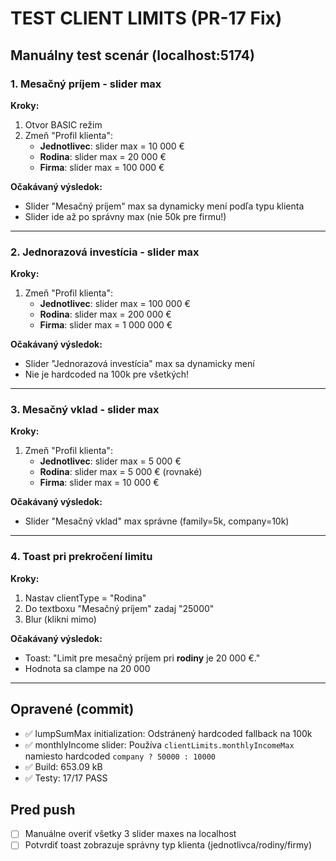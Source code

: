 # TEST CLIENT LIMITS (PR-17 Fix)

## Manuálny test scenár (localhost:5174)

### 1. Mesačný príjem - slider max

**Kroky:**

1. Otvor BASIC režim
2. Zmeň "Profil klienta":
   - **Jednotlivec**: slider max = 10 000 €
   - **Rodina**: slider max = 20 000 €
   - **Firma**: slider max = 100 000 €

**Očakávaný výsledok:**

- Slider "Mesačný príjem" max sa dynamicky mení podľa typu klienta
- Slider ide až po správny max (nie 50k pre firmu!)

---

### 2. Jednorazová investícia - slider max

**Kroky:**

1. Zmeň "Profil klienta":
   - **Jednotlivec**: slider max = 100 000 €
   - **Rodina**: slider max = 200 000 €
   - **Firma**: slider max = 1 000 000 €

**Očakávaný výsledok:**

- Slider "Jednorazová investícia" max sa dynamicky mení
- Nie je hardcoded na 100k pre všetkých!

---

### 3. Mesačný vklad - slider max

**Kroky:**

1. Zmeň "Profil klienta":
   - **Jednotlivec**: slider max = 5 000 €
   - **Rodina**: slider max = 5 000 € (rovnaké)
   - **Firma**: slider max = 10 000 €

**Očakávaný výsledok:**

- Slider "Mesačný vklad" max správne (family=5k, company=10k)

---

### 4. Toast pri prekročení limitu

**Kroky:**

1. Nastav clientType = "Rodina"
2. Do textboxu "Mesačný príjem" zadaj "25000"
3. Blur (klikni mimo)

**Očakávaný výsledok:**

- Toast: "Limit pre mesačný príjem pri **rodiny** je 20 000 €."
- Hodnota sa clampe na 20 000

---

## Opravené (commit)

- ✅ lumpSumMax initialization: Odstránený hardcoded fallback na 100k
- ✅ monthlyIncome slider: Používa `clientLimits.monthlyIncomeMax` namiesto hardcoded `company ? 50000 : 10000`
- ✅ Build: 653.09 kB
- ✅ Testy: 17/17 PASS

## Pred push

- [ ] Manuálne overiť všetky 3 slider maxes na localhost
- [ ] Potvrdiť toast zobrazuje správny typ klienta (jednotlivca/rodiny/firmy)
